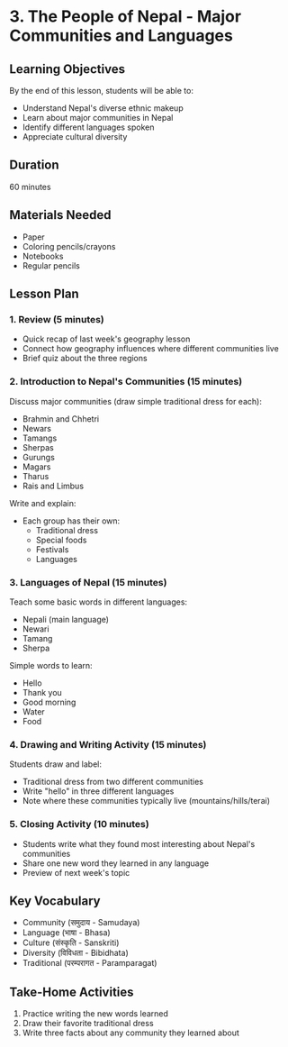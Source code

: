 # 3. The People of Nepal - Major Communities and Languages

## Learning Objectives

By the end of this lesson, students will be able to:

- Understand Nepal's diverse ethnic makeup
- Learn about major communities in Nepal
- Identify different languages spoken
- Appreciate cultural diversity

## Duration

60 minutes

## Materials Needed

- Paper
- Coloring pencils/crayons
- Notebooks
- Regular pencils

## Lesson Plan

### 1. Review (5 minutes)

- Quick recap of last week's geography lesson
- Connect how geography influences where different communities live
- Brief quiz about the three regions

### 2. Introduction to Nepal's Communities (15 minutes)

Discuss major communities (draw simple traditional dress for each):

- Brahmin and Chhetri
- Newars
- Tamangs
- Sherpas
- Gurungs
- Magars
- Tharus
- Rais and Limbus

Write and explain:

- Each group has their own:
    - Traditional dress
    - Special foods
    - Festivals
    - Languages

### 3. Languages of Nepal (15 minutes)

Teach some basic words in different languages:

- Nepali (main language)
- Newari
- Tamang
- Sherpa

Simple words to learn:

- Hello
- Thank you
- Good morning
- Water
- Food

### 4. Drawing and Writing Activity (15 minutes)

Students draw and label:

- Traditional dress from two different communities
- Write "hello" in three different languages
- Note where these communities typically live (mountains/hills/terai)

### 5. Closing Activity (10 minutes)

- Students write what they found most interesting about Nepal's communities
- Share one new word they learned in any language
- Preview of next week's topic

## Key Vocabulary

- Community (समुदाय - Samudaya)
- Language (भाषा - Bhasa)
- Culture (संस्कृति - Sanskriti)
- Diversity (विविधता - Bibidhata)
- Traditional (परम्परागत - Paramparagat)

## Take-Home Activities

1. Practice writing the new words learned
2. Draw their favorite traditional dress
3. Write three facts about any community they learned about

##